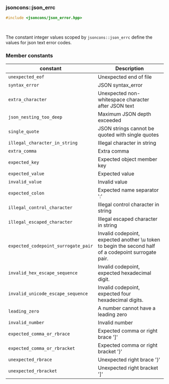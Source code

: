 ### jsoncons::json_errc

```c++
#include <jsoncons/json_error.hpp>
```

<br>

The constant integer values scoped by `jsoncons::json_errc` define the values for json text error codes.

### Member constants

constant                            |Description
------------------------------------|------------------------------
`unexpected_eof`                    |Unexpected end of file
`syntax_error`                    |JSON syntax_error
`extra_character`          |Unexpected non-whitespace character after JSON text
`json_nesting_too_deep`         |Maximum JSON depth exceeded
`single_quote`        |JSON strings cannot be quoted with single quotes
`illegal_character_in_string`        |Illegal character in string
`extra_comma`        |Extra comma      
`expected_key`                     |Expected object member key
`expected_value`                    |Expected value                     
`invalid_value`                    |Invalid value                     
`expected_colon`           |Expected name separator ':'       
`illegal_control_character`         |Illegal control character in string
`illegal_escaped_character`         |Illegal escaped character in string
`expected_codepoint_surrogate_pair`  |Invalid codepoint, expected another \\u token to begin the second half of a codepoint surrogate pair.
`invalid_hex_escape_sequence`       |Invalid codepoint, expected hexadecimal digit.
`invalid_unicode_escape_sequence`   |Invalid codepoint, expected four hexadecimal digits.
`leading_zero`                    |A number cannot have a leading zero
`invalid_number`                    |Invalid number
`expected_comma_or_rbrace`           |Expected comma or right brace ']'        
`expected_comma_or_rbracket`          |Expected comma or right bracket '}'       
`unexpected_rbrace`          |Unexpected right brace '}'       
`unexpected_rbracket`           |Unexpected right bracket ']'        




